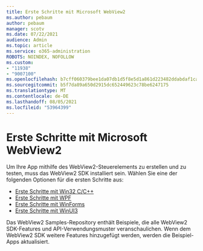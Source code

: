```yaml
---
title: Erste Schritte mit Microsoft WebView2
ms.author: pebaum
author: pebaum
manager: scotv
ms.date: 07/22/2021
audience: Admin
ms.topic: article
ms.service: o365-administration
ROBOTS: NOINDEX, NOFOLLOW
ms.custom:
- "11938"
- "9007100"
ms.openlocfilehash: b7cff060379bee1da07db1d5f8e5d1a861d223482ddabdaf1ca086d1a9be67f4
ms.sourcegitcommit: b5f7da89a650d2915dc652449623c78be6247175
ms.translationtype: MT
ms.contentlocale: de-DE
ms.lasthandoff: 08/05/2021
ms.locfileid: "53964399"
---
```

# <a name="get-started-with-microsoft-webview2"></a>Erste Schritte mit Microsoft WebView2

Um Ihre App mithilfe des WebView2-Steuerelements zu erstellen und zu testen, muss das WebView2 SDK installiert sein. Wählen Sie eine der folgenden Optionen für die ersten Schritte aus:

- [Erste Schritte mit Win32 C/C++](/microsoft-edge/webview2/get-started/win32)
- [Erste Schritte mit WPF](/microsoft-edge/webview2/get-started/wpf)
- [Erste Schritte mit WinForms](/microsoft-edge/webview2/get-started/winforms)
- [Erste Schritte mit WinUI3](/microsoft-edge/webview2/get-started/winui)

Das WebView2 Samples-Repository enthält Beispiele, die alle WebView2 SDK-Features und API-Verwendungsmuster veranschaulichen. Wenn dem WebView2 SDK weitere Features hinzugefügt werden, werden die Beispiel-Apps aktualisiert.

